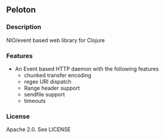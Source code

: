 Peloton
-------

### Description

NIO/event based web library for Clojure

### Features

* An Event based HTTP daemon with the following features
  * chunked transfer encoding
  * regex URI dispatch
  * Range header support
  * sendfile support
  * timeouts

### License

Apache 2.0. See LICENSE 
